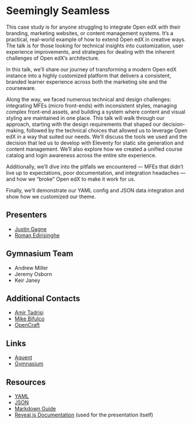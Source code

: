 # Seemingly Seamless

This case study is for anyone struggling to integrate Open edX with their branding, marketing websites, or content management systems. It’s a practical, real-world example of how to extend Open edX in creative ways. The talk is for those looking for technical insights into customization, user experience improvements, and strategies for dealing with the inherent challenges of Open edX’s architecture.

In this talk, we’ll share our journey of transforming a modern Open edX instance into a highly customized platform that delivers a consistent, branded learner experience across both the marketing site and the courseware.

Along the way, we faced numerous technical and design challenges: integrating MFEs (micro front-ends) with inconsistent styles, managing complex front-end assets, and building a system where content and visual styling are maintained in one place.
This talk will walk through our approach, starting with the design requirements that shaped our decision-making, followed by the technical choices that allowed us to leverage Open edX in a way that suited our needs. We’ll discuss the tools we used and the decision that led us to develop with Eleventy for static site generation and content management. We’ll also explore how we created a unified course catalog and login awareness across the entire site experience.

Additionally, we’ll dive into the pitfalls we encountered — MFEs that didn’t live up to expectations, poor documentation, and integration headaches — and how we “broke” Open edX to make it work for us.

Finally, we’ll demonstrate our YAML config and JSON data integration and show how we customized our theme.


## Presenters

- [Justin Gagne](https://www.linkedin.com/in/justingagne/)
- [Roman Edirisinghe](https://www.linkedin.com/in/romanedirisinghe/)


## Gymnasium Team

- Andrew Miller
- Jeremy Osborn
- Keir Janey


## Additional Contacts

- [Amir Tadrisi](https://www.linkedin.com/in/amirtadrisi/)
- [Mike Bifulco](https://www.linkedin.com/in/mbifulco/)
- [OpenCraft](https://opencraft.com)

## Links

- [Aquent](https://aquent.com)
- [Gymnasium](https://thegymnasium.com)

## Resources

- [YAML](https://yaml.org/)
- [JSON](https://www.json.org/)
- [Markdown Guide](https://www.markdownguide.org/basic-syntax/)
- [Reveal.js Documentation](https://github.com/hakimel/reveal.js) (used for the presentation itself)
